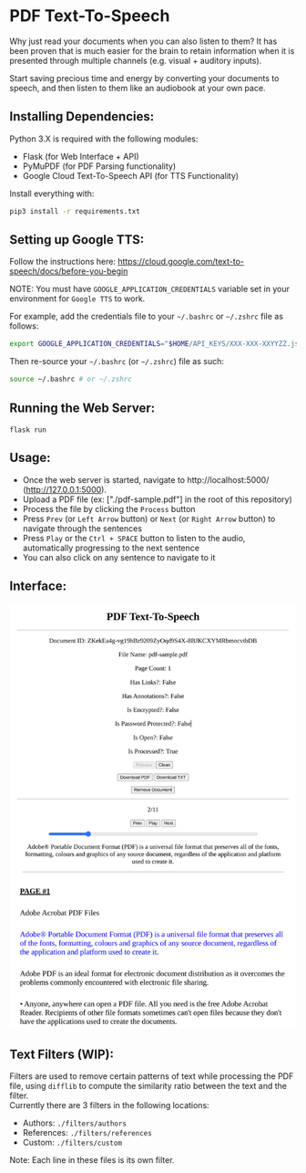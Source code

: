 # PDF Text-To-Speech

Why just read your documents when you can also listen to them? It has been proven that is much easier for the brain to
retain information when it is presented through multiple channels (e.g. visual + auditory inputs).

Start saving precious time and energy by converting your documents to speech, and then listen to them like an audiobook
at your own pace.

## Installing Dependencies:

Python 3.X is required with the following modules:
- Flask (for Web Interface + API)
- PyMuPDF (for PDF Parsing functionality)
- Google Cloud Text-To-Speech API (for TTS Functionality)

Install everything with:
```bash
pip3 install -r requirements.txt
```

## Setting up Google TTS:

Follow the instructions here: https://cloud.google.com/text-to-speech/docs/before-you-begin

NOTE: You must have `GOOGLE_APPLICATION_CREDENTIALS` variable set in your environment for `Google TTS` to work.

For example, add the credentials file to your `~/.bashrc` or `~/.zshrc` file as follows:

```bash
export GOOGLE_APPLICATION_CREDENTIALS="$HOME/API_KEYS/XXX-XXX-XXYYZZ.json"
```

Then re-source your `~/.bashrc` (or `~/.zshrc`) file as such:

```bash
source ~/.bashrc # or ~/.zshrc
```

## Running the Web Server:

```
flask run
```

## Usage:

- Once the web server is started, navigate to http://localhost:5000/ (http://127.0.0.1:5000).
- Upload a PDF file (ex: ["./pdf-sample.pdf"] in the root of this repository)
- Process the file by clicking the `Process` button
- Press `Prev` (or `Left Arrow` button) or `Next` (or `Right Arrow` button) to navigate through the sentences
- Press `Play` or the `Ctrl + SPACE` button to listen to the audio, automatically progressing to the next sentence
- You can also click on any sentence to navigate to it

## Interface:

![img.png](img.png)

## Text Filters (WIP):

Filters are used to remove certain patterns of text while processing the PDF file, using `difflib` to compute the
similarity ratio between the text and the filter.  
Currently there are 3 filters in the following locations:

- Authors: `./filters/authors`
- References: `./filters/references`
- Custom: `./filters/custom`

Note: Each line in these files is its own filter.
